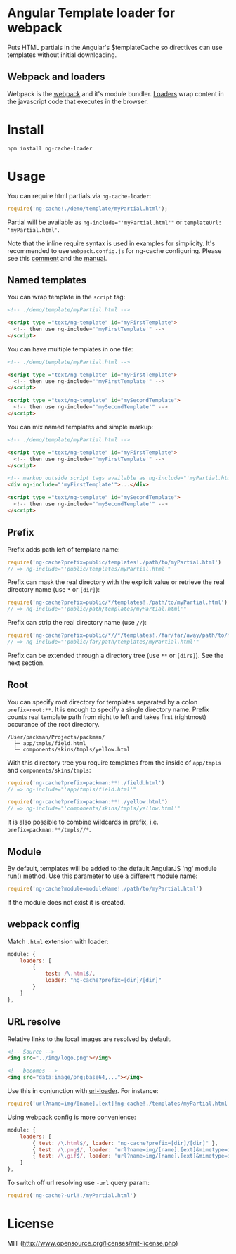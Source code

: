 # Angular Template loader for webpack

Puts HTML partials in the Angular's $templateCache so directives can use templates without initial downloading.

## Webpack and loaders

Webpack is the [webpack](http://webpack.github.io/) and it's module bundler. [Loaders](http://webpack.github.io/docs/using-loaders.html) wrap content in the javascript code that executes in the browser. 

# Install

`npm install ng-cache-loader`

# Usage

You can require html partials via `ng-cache-loader`:

``` javascript
require('ng-cache!./demo/template/myPartial.html');
```

Partial will be available as `ng-include="'myPartial.html'"`
or `templateUrl: 'myPartial.html'`.

Note that the inline require syntax is used in examples for simplicity. It's recommended to use `webpack.config.js` 
for ng-cache configuring. Please see this [comment](https://github.com/webpack/webpack/issues/1626#issuecomment-156758230)
and the [manual](https://webpack.github.io/docs/using-loaders.html#loaders-in-require).

## Named templates

You can wrap template in the `script` tag:

``` html
<!-- ./demo/template/myPartial.html -->

<script type ="text/ng-template" id="myFirstTemplate">
  <!-- then use ng-include="'myFirstTemplate'" -->
</script>
```

You can have multiple templates in one file:

``` html
<!-- ./demo/template/myPartial.html -->

<script type ="text/ng-template" id="myFirstTemplate">
  <!-- then use ng-include="'myFirstTemplate'" -->
</script>

<script type ="text/ng-template" id="mySecondTemplate">
  <!-- then use ng-include="'mySecondTemplate'" -->
</script>
```

You can mix named templates and simple markup:

``` html
<!-- ./demo/template/myPartial.html -->

<script type ="text/ng-template" id="myFirstTemplate">
  <!-- then use ng-include="'myFirstTemplate'" -->
</script>

<!-- markup outside script tags available as ng-include="'myPartial.html'" -->
<div ng-include="'myFirstTemplate'">...</div>

<script type ="text/ng-template" id="mySecondTemplate">
  <!-- then use ng-include="'mySecondTemplate'" -->
</script>
```

## Prefix

Prefix adds path left of template name:

``` javascript
require('ng-cache?prefix=public/templates!./path/to/myPartial.html')
// => ng-include="'public/templates/myPartial.html'"
```

Prefix can mask the real directory with the explicit value
or retrieve the real directory name (use `*` or `[dir]`):

``` javascript
require('ng-cache?prefix=public/*/templates!./path/to/myPartial.html')
// => ng-include="'public/path/templates/myPartial.html'" 
```

Prefix can strip the real directory name (use `//`):

``` javascript
require('ng-cache?prefix=public/*//*/templates!./far/far/away/path/to/myPartial.html')
// => ng-include="'public/far/path/templates/myPartial.html'" 
```

Prefix can be extended through a directory tree (use `**` or `[dirs]`). See the next section.

## Root

You can specify root directory for templates separated by a colon `prefix=root:**`. 
It is enough to specify a single directory name. Prefix counts real template path from right to left and takes first (rightmost) occurance of the root directory.

```
/User/packman/Projects/packman/
  ├─ app/tmpls/field.html
  └─ components/skins/tmpls/yellow.html
```

With this directory tree you require templates from the inside of `app/tmpls` and `components/skins/tmpls`:

``` javascript
require('ng-cache?prefix=packman:**!./field.html')
// => ng-include="'app/tmpls/field.html'"

require('ng-cache?prefix=packman:**!./yellow.html')
// => ng-include="'components/skins/tmpls/yellow.html'"
```

It is also possible to combine wildcards in prefix, i.e. `prefix=packman:**/tmpls//*`.


## Module

By default, templates will be added to the default AngularJS 'ng' module run() method. 
Use this parameter to use a different module name:

``` javascript
require('ng-cache?module=moduleName!./path/to/myPartial.html')
```

If the module does not exist it is created.

## webpack config

Match `.html` extension with loader:

``` javascript
module: {
    loaders: [
        {
            test: /\.html$/,
            loader: "ng-cache?prefix=[dir]/[dir]"
        }
    ]
},
```

## URL resolve

Relative links to the local images are resolved by default. 

``` html
<!-- Source -->
<img src="../img/logo.png"></img>

<!-- becomes -->
<img src="data:image/png;base64,..."></img>
```

Use this in conjunction with [url-loader](https://github.com/webpack/url-loader). For instance:

``` javascript
require('url?name=img/[name].[ext]!ng-cache!./templates/myPartial.html')
```

Using webpack config is more convenience:

``` javascript
module: {
    loaders: [
        { test: /\.html$/, loader: "ng-cache?prefix=[dir]/[dir]" },
        { test: /\.png$/, loader: 'url?name=img/[name].[ext]&mimetype=image/png' },
        { test: /\.gif$/, loader: 'url?name=img/[name].[ext]&mimetype=image/gif' }
    ]
},
```

To switch off url resolving use `-url` query param:

``` javascript
require('ng-cache?-url!./myPartial.html')
```

# License

MIT (http://www.opensource.org/licenses/mit-license.php)
